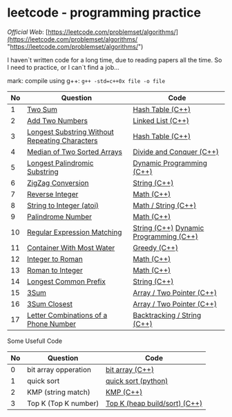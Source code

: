 # leetcode - programming practice

*Official Web*: [https://leetcode.com/problemset/algorithms/](https://leetcode.com/problemset/algorithms/ "https://leetcode.com/problemset/algorithms/")

I haven\`t written code for a long time, due to reading papers all the time. So I need to practice, or I can\`t find a job...

mark: compile using g++: `g++ -std=c++0x file -o file `

| No | Question | Code |
|---| ----- | ----- |
|1|[Two Sum](https://oj.leetcode.com/problems/two-sum/)|[Hash Table (C++)](./c++/1/1_1.cc "Hash Table(C++)")|
|2|[Add Two Numbers](https://oj.leetcode.com/problems/add-two-numbers/)|[Linked List (C++)](./c++/2/2.cc "Linked List")|
|3|[Longest Substring Without Repeating Characters](https://oj.leetcode.com/problems/longest-substring-without-repeating-characters/)|[Hash Table (C++)](./c++/3/3_2.cc "Hash Table")|
|4|[Median of Two Sorted Arrays](https://oj.leetcode.com/problems/median-of-two-sorted-arrays/)|[Divide and Conquer (C++)](./c++/4/4_1.cc "Divide and Conquer")|
|5|[Longest Palindromic Substring ](https://leetcode.com/problems/longest-palindromic-substring/)|[Dynamic Programming (C++)](./c++/5/5_1.cc "Dynamic Programming")|
|6|[ZigZag Conversion ](https://leetcode.com/problems/zigzag-conversion/)|[String (C++)](./c++/6/6.cc "String")|
|7|[Reverse Integer ](https://leetcode.com/problems/reverse-integer/)|[Math (C++)](./c++/7/7.cc "Math")|
|8|[String to Integer (atoi) ](https://leetcode.com/problems/string-to-integer-atoi/)|[Math / String (C++)](./c++/8/8.cc "Math / String")|
|9|[Palindrome Number ](https://leetcode.com/problems/palindrome-number/)|[Math (C++)](./c++/9/9.cc "Math")|
|10|[Regular Expression Matching  ](https://leetcode.com/problems/regular-expression-matching/)|[String (C++)](./c++/10/10.cc "String") [Dynamic Programming (C++)](./c++/10/10_1.cc "Dynamic Programming")|
|11|[Container With Most Water  ](https://leetcode.com/problems/container-with-most-water/)|[Greedy (C++)](./c++/11/11_1.cc "Greedy")|
|12|[Integer to Roman  ](https://leetcode.com/problems/integer-to-roman/)|[Math (C++)](./c++/12/12.cc "Math")|
|13|[Roman to Integer  ](https://leetcode.com/problems/roman-to-integer/)|[Math (C++)](./c++/13/13.cc "Math")|
|14|[Longest Common Prefix  ](https://leetcode.com/problems/longest-common-prefix/)|[String (C++)](./c++/14/14.cc "String")|
|15|[3Sum](https://leetcode.com/problems/3sum/)|[Array / Two Pointer (C++)](./c++/15/15.cc "Array / Two Pointer")|
|16|[3Sum Closest](https://leetcode.com/problems/3sum-closest/)|[Array / Two Pointer (C++)](./c++/16/16.cc "Array / Two Pointer")|
|17|[Letter Combinations of a Phone Number](https://leetcode.com/problems/letter-combinations-of-a-phone-number/)|[Backtracking / String (C++)](./c++/17/17.cc "Backtracking / String")|

Some Usefull Code

| No | Question | Code |
|---| ----- | ----- |
|0|bit array opperation|[bit array (C++)](./c++/0/bit_array.cc "bit array(C++)")|
|1|quick sort|[quick sort (python)](./python/quick_sort.py "quick sort(python)")|
|2|KMP (string match)|[KMP (C++)](./c++/0/KMP.cc "KMP(C++)")|
|3|Top K (Top K number)|[Top K (heap build/sort) (C++)](./c++/0/top_k.cc "Top K(C++)")|
